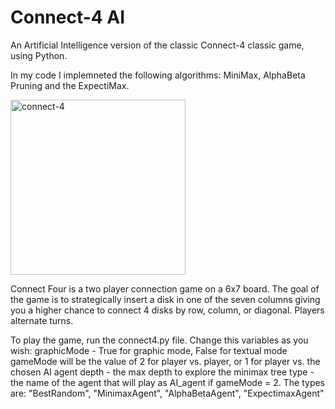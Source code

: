 # Connect-4 AI
An Artificial Intelligence version of the classic Connect-4 classic game, using Python.

In my code I implemneted the following algorithms: MiniMax, AlphaBeta Pruning and the ExpectiMax.

<img width="280" alt="connect-4" src="https://user-images.githubusercontent.com/112930532/208289090-c3149e99-2ef7-4cf2-be48-bdaddfc69873.png">

Connect Four is a two player connection game on a 6x7 board. The goal of the game is to strategically insert a disk in one of the seven columns giving you a higher chance to connect 4 disks by row, column, or diagonal. Players alternate turns.

To play the game, run the connect4.py file.
Change this variables as you wish: 
graphicMode - True for graphic mode, False for textual mode
gameMode will be the value of 2 for player vs. player, or 1 for player vs. the chosen AI agent
depth - the max depth to explore the minimax tree
type - the name of the agent that will play as AI_agent if gameMode = 2.
The types are: "BestRandom", "MinimaxAgent", "AlphaBetaAgent", "ExpectimaxAgent" 
